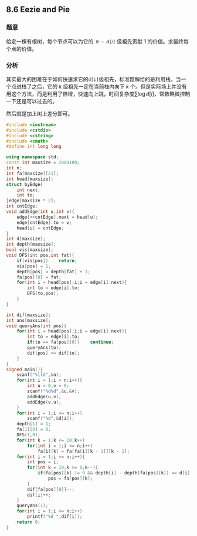 ## 8.6 Eezie and Pie

### 题意

给定一棵有根树，每个节点可以为它的` 0 ~ 𝑑[𝑖]` 级祖先贡献 1 的价值。求最终每个点的价值。

### 分析

其实最大的困难在于如何快速求它的`d[i]`级祖先，标准题解给的是利用栈，当一个点进栈了之后，它的 𝑘 级祖先一定在当前栈内向下 𝑘 个。但是实际场上并没有用这个方法，而是利用了倍增，快速向上跳，时间复杂度$\sum \log{d[i]}$，常数略微控制一下还是可以过去的。

然后就是加上树上差分即可。

```C++
#include <iostream>
#include <cstdio>
#include <cstring>
#include <cmath>
#define int long long

using namespace std;
const int maxsize = 2000100;
int n;
int fa[maxsize][21];
int head[maxsize];
struct byEdge{
	int next;
	int to;
}edge[maxsize * 2]; 
int cntEdge;
void addEdge(int u,int v){
	edge[++cntEdge].next = head[u];
	edge[cntEdge].to = v;
	head[u] = cntEdge;
}
int d[maxsize];
int depth[maxsize];
bool vis[maxsize];
void DFS(int pos,int fat){
	if(vis[pos])	return;
	vis[pos] = 1;
	depth[pos] = depth[fat] + 1;
	fa[pos][0] = fat;
	for(int i = head[pos];i;i = edge[i].next){
		int to = edge[i].to;
		DFS(to,pos);
	}
}

int dif[maxsize];
int ans[maxsize];
void queryAns(int pos){
	for(int i = head[pos];i;i = edge[i].next){
		int to = edge[i].to;
		if(to == fa[pos][0])	continue;
		queryAns(to);
		dif[pos] += dif[to];
	}
}
signed main(){
	scanf("%lld",&n);
	for(int i = 1;i < n;i++){
		int u = 0,v = 0;
		scanf("%d%d",&u,&v);
		addEdge(u,v);
		addEdge(v,u);
	}
	for(int i = 1;i <= n;i++)
		scanf("%d",&d[i]);
	depth[1] = 1;
	fa[1][0] = 0;
	DFS(1,0);
	for(int k = 1;k <= 20;k++)
		for(int i = 1;i <= n;i++)
			fa[i][k] = fa[fa[i][k - 1]][k - 1];
	for(int i = 1;i <= n;i++){
		int pos = i;
		for(int k = 20;k >= 0;k--){
			if(fa[pos][k] != 0 && depth[i] - depth[fa[pos][k]] <= d[i])
				pos = fa[pos][k];
		}
		dif[fa[pos][0]]--;
		dif[i]++;
	}
	queryAns(1);
	for(int i = 1;i <= n;i++)
		printf("%d ",dif[i]);
	return 0;
}
```


